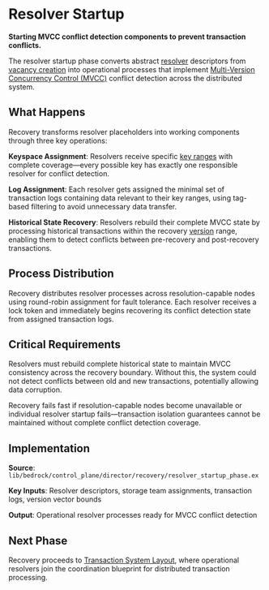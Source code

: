 # Resolver Startup

**Starting MVCC conflict detection components to prevent transaction conflicts.**

The resolver startup phase converts abstract [resolver](../../components/control-plane/resolver.md) descriptors from [vacancy creation](vacancy-creation.md) into operational processes that implement [Multi-Version Concurrency Control (MVCC)](../../glossary.md#multi-version-concurrency-control) conflict detection across the distributed system.

## What Happens

Recovery transforms resolver placeholders into working components through three key operations:

**Keyspace Assignment**: Resolvers receive specific [key ranges](../../glossary.md#key-range) with complete coverage—every possible key has exactly one responsible resolver for conflict detection.

**Log Assignment**: Each resolver gets assigned the minimal set of transaction logs containing data relevant to their key ranges, using tag-based filtering to avoid unnecessary data transfer.

**Historical State Recovery**: Resolvers rebuild their complete MVCC state by processing historical transactions within the recovery [version](../../glossary.md#version) range, enabling them to detect conflicts between pre-recovery and post-recovery transactions.

## Process Distribution

Recovery distributes resolver processes across resolution-capable nodes using round-robin assignment for fault tolerance. Each resolver receives a lock token and immediately begins recovering its conflict detection state from assigned transaction logs.

## Critical Requirements

Resolvers must rebuild complete historical state to maintain MVCC consistency across the recovery boundary. Without this, the system could not detect conflicts between old and new transactions, potentially allowing data corruption.

Recovery fails fast if resolution-capable nodes become unavailable or individual resolver startup fails—transaction isolation guarantees cannot be maintained without complete conflict detection coverage.

## Implementation

**Source**: `lib/bedrock/control_plane/director/recovery/resolver_startup_phase.ex`

**Key Inputs**: Resolver descriptors, storage team assignments, transaction logs, version vector bounds

**Output**: Operational resolver processes ready for MVCC conflict detection

## Next Phase

Recovery proceeds to [Transaction System Layout](transaction-system-layout.md), where operational resolvers join the coordination blueprint for distributed transaction processing.
